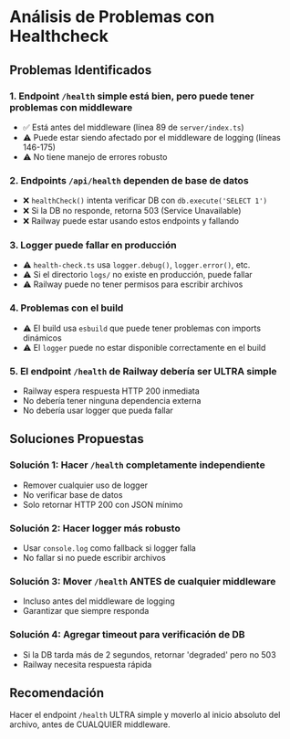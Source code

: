 # Análisis de Problemas con Healthcheck

## Problemas Identificados

### 1. **Endpoint `/health` simple está bien, pero puede tener problemas con middleware**
   - ✅ Está antes del middleware (línea 89 de `server/index.ts`)
   - ⚠️ Puede estar siendo afectado por el middleware de logging (líneas 146-175)
   - ⚠️ No tiene manejo de errores robusto

### 2. **Endpoints `/api/health` dependen de base de datos**
   - ❌ `healthCheck()` intenta verificar DB con `db.execute('SELECT 1')`
   - ❌ Si la DB no responde, retorna 503 (Service Unavailable)
   - ❌ Railway puede estar usando estos endpoints y fallando

### 3. **Logger puede fallar en producción**
   - ⚠️ `health-check.ts` usa `logger.debug()`, `logger.error()`, etc.
   - ⚠️ Si el directorio `logs/` no existe en producción, puede fallar
   - ⚠️ Railway puede no tener permisos para escribir archivos

### 4. **Problemas con el build**
   - ⚠️ El build usa `esbuild` que puede tener problemas con imports dinámicos
   - ⚠️ El `logger` puede no estar disponible correctamente en el build

### 5. **El endpoint `/health` de Railway debería ser ULTRA simple**
   - Railway espera respuesta HTTP 200 inmediata
   - No debería tener ninguna dependencia externa
   - No debería usar logger que pueda fallar

## Soluciones Propuestas

### Solución 1: Hacer `/health` completamente independiente
   - Remover cualquier uso de logger
   - No verificar base de datos
   - Solo retornar HTTP 200 con JSON mínimo

### Solución 2: Hacer logger más robusto
   - Usar `console.log` como fallback si logger falla
   - No fallar si no puede escribir archivos

### Solución 3: Mover `/health` ANTES de cualquier middleware
   - Incluso antes del middleware de logging
   - Garantizar que siempre responda

### Solución 4: Agregar timeout para verificación de DB
   - Si la DB tarda más de 2 segundos, retornar 'degraded' pero no 503
   - Railway necesita respuesta rápida

## Recomendación

Hacer el endpoint `/health` ULTRA simple y moverlo al inicio absoluto del archivo, antes de CUALQUIER middleware.






